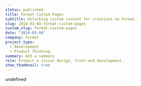 ```yaml
---
status: published
title: Format Custom Pages
subtitle: Unlocking custom content for creatives on Format.
slug: 2014-03-08-format-custom-pages
custom_slug: format-custom-pages
date: "2014-03-08"
company: Format
project_type:
  - Development
  - Product Thinking
summary: Add a summary
role: Product & vision design, front-end development.
show_thumbnail: true
---
```


undefined
